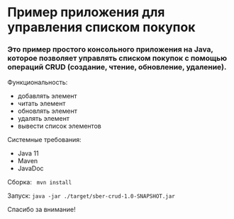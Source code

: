 # Пример приложения для управления списком покупок

### Это пример простого консольного приложения на Java, которое позволяет управлять списком покупок с помощью операций CRUD (создание, чтение, обновление, удаление).

Функциональность:
 - добавлять элемент
 - читать элемент
 - обновлять элемент
 - удалять элемент
 - вывести список элементов

Системные требования:
- Java 11
- Maven
- JavaDoc

Сборка:
<code> mvn install </code>

Запуск: <code>java -jar ./target/sber-crud-1.0-SNAPSHOT.jar </code>

Спасибо за внимание!